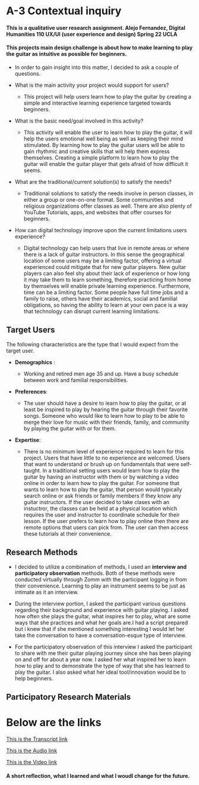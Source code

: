 # A-3 Contextual inquiry
#### This is a qualitative user research assignment. Alejo Fernandez, Digital Humanities 110 UX/UI (user experience and design) Spring 22 UCLA
#### This projects main design challenge is about how to make learning to play the guitar as intuitive as possible for beginners.

- In order to gain insight into this matter, I decided to ask a couple of questions.

- What is the main activity your project would support for users?
    - This project will help users learn how to play the guitar by creating a simple and interactive learning experience targeted towards beginners.

- What is the basic need/goal involved in this activity?
     - This activity will enable the user to learn how to play the guitar, it will help the users emotional well being as well as keeping their mind stimulated. By learning how to play the guitar users will be able to gain rhythmic and creative skills that will help them express themselves. Creating a simple platform to learn how to play the guitar will enable the guitar player that gets afraid of how difficult it seems.

- What are the traditional/current solution(s) to satisfy the needs?

    - Traditional solutions to satisfy the needs involve in person classes, in either a group or one-on-one format. Some communities and religious organizations offer classes as well. There are also plenty of YouTube Tutorials, apps, and websites that offer courses for beginners.

- How can digital technology improve upon the current limitations users experience?
    - Digital technology can help users that live in remote areas or where there is a lack of guitar instructors. In this sense the geographical location of some users may be a limiting factor, offering a virtual experienced could mitigate that for new guitar players. New guitar players can also feel shy about their lack of experience or how long it may take them to learn something, therefore practicing from home by themselves will enable private learning experience. Furthermore, time can be a limiting factor. Some people have full time jobs and a family to raise, others have their academics, social and familial obligations, so having the ability to learn at your own pace is a way that technology can disrupt current learning limitations.

## Target Users

The following characteristics are the type that I would expect from the target user.


- __Demographics__ : 
    - Working and retired men age 35 and up. Have a busy schedule between work and familial responsibilities.


- __Preferences__: 
    - The user should have a desire to learn how to play the guitar, or at least be inspired to play by hearing the guitar through their favorite songs. Someone who would like to learn how to play to be able to merge their love for music with their friends, family, and community by playing the guitar with or for them.


- __Expertise__: 
    - There is no minimum level of experience required to learn for this project. Users that have little to no experience are welcomed. Users that want to understand or brush up on fundamentals that were self-taught.
In a traditional setting users would learn how to play the guitar by having an instructor with them or by watching a video online in order to learn how to play the guitar.
For someone that wants to learn how to play the guitar, that person would typically search online or ask friends or family members if they know any guitar instructors. If the user decided to take clases with an instuctror, the classes can be held at a physical location which requires the user and instructor to coordinate schedule for their lesson. If the user prefers to learn how to play online then there are remote options that users can pick from. The user can then access these tutorials at their convenience.

## Research Methods

- I decided to utilize a combination of methods, I used an __interview and participatory observation__ methods. Both of these methods were conducted virtually through Zomm with the participant logging in from their convenience. Learning to play an instrument seems to be just as intimate as it an interview.

- During the interview portion, I asked the participant various questions regarding their background and experience with guitar playing. I asked how often she plays the guitar, what inspires her to play, what are some ways that she practices and what her goals are.I had a script prepared but i knew that if she mentioned something interesting I would let her take the conversation to have a conversation-esque type of interview.

- For the participatory observation of this interview I asked the participant to share with me their guitar playing journey since she has been playing on and off for about a year now. I asked her what inspired her to learn how to play and to demonstrate the type of way that she has learned to play the guitar. I also asked what her ideal tool/innovation would be to help beginners.

## Participatory Research Materials 

# Below are the links 

[This is the Transcript link](https://docs.google.com/document/d/1HvmEPf2IZCCmIgjWasQI53tXDHkuhD_0KbBOiiGLg0g/edit?usp=sharing)

[This is the Audio link](https://drive.google.com/file/d/1S_bKuyrcFDePfQ5ht2UmwSJi_PclKThB/view?usp=sharing)

[This is the Video link](https://drive.google.com/file/d/1qvXN5pZDHEQCjlBbgmyxRpdUh4ikxkXO/view?usp=sharing)


#### A short reflection, what I learned and what I woudl change for the future.


